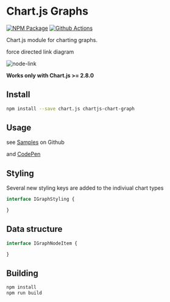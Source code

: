 # Chart.js Graphs
[![NPM Package][npm-image]][npm-url] [![Github Actions][github-actions-image]][github-actions-url]

Chart.js module for charting graphs.

force directed link diagram

![node-link](https://user-images.githubusercontent.com/4129778/65296961-4beb3980-db34-11e9-9fe4-20f39878d114.png)


**Works only with Chart.js >= 2.8.0**



## Install

```bash
npm install --save chart.js chartjs-chart-graph
```

## Usage
see [Samples](https://github.com/sgratzl/chartjs-chart-graph/tree/master/samples) on Github

and [CodePen]()


## Styling
Several new styling keys are added to the indiviual chart types

```typescript
interface IGraphStyling {

}
```

## Data structure

```typescript
interface IGraphNodeItem {

}
```

## Building

```sh
npm install
npm run build
```

[npm-image]: https://badge.fury.io/js/chartjs-chart-graph.svg
[npm-url]: https://npmjs.org/package/chartjs-chart-graph
[github-actions-image]: https://github.com/sgratzl/chartjs-chart-graph/workflows/nodeci/badge.svg
[github-actions-url]: https://github.com/sgratzl/chartjs-chart-graph/actions
